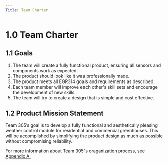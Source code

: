 ```yaml
---
Title: Team Charter
---
```


# 1.0 Team Charter

## 1.1 Goals

1. The team will create a fully functional product, ensuring all sensors and components work as expected.
2. The product should look like it was professionally made. 
3. The product meets all EGR314 goals and requirements as described.
4. Each team member will improve each other's skill sets and encourage the development of new skills.
5. The team will try to create a design that is simple and cost effective.

## 1.2 Product Mission Statement

Team 305’s goal is to develop a fully functional and aesthetically pleasing weather control module for residential and commercial greenhouses. This will be accomplished by simplifying the product design as much as possible without compromising reliability. 

For more information about Team 305's oraganization process, see [Appendix A.](/AppendixA)
